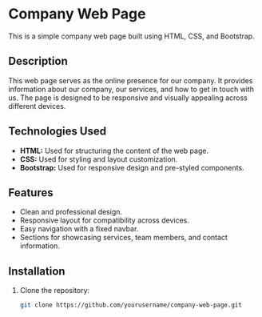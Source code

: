 # Company Web Page

This is a simple company web page built using HTML, CSS, and Bootstrap.

## Description

This web page serves as the online presence for our company. It provides information about our company, our services, and how to get in touch with us. The page is designed to be responsive and visually appealing across different devices.

## Technologies Used

- **HTML:** Used for structuring the content of the web page.
- **CSS:** Used for styling and layout customization.
- **Bootstrap:** Used for responsive design and pre-styled components.

## Features

- Clean and professional design.
- Responsive layout for compatibility across devices.
- Easy navigation with a fixed navbar.
- Sections for showcasing services, team members, and contact information.

## Installation

1. Clone the repository:

   ```bash
   git clone https://github.com/yourusername/company-web-page.git
